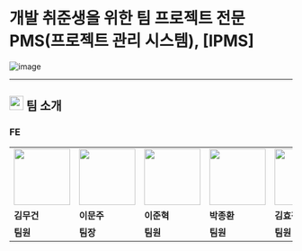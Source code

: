 # 개발 취준생을 위한 팀 프로젝트 전문 PMS(프로젝트 관리 시스템), [IPMS]
![image](https://user-images.githubusercontent.com/103854287/211191903-47865893-8988-432f-b4b7-525b8673ebc6.jpg)

--- 


##  <img height="25px" src="" /> 팀 소개
### FE

<table>
  <tr>
    <td>
         <img src="https://user-images.githubusercontent.com/103854287/211192307-50420d69-41c6-49a4-b449-739ad5e00bfd.png" width="100px" />
    </td>
      <td>
         <img src="https://user-images.githubusercontent.com/103854287/211192307-50420d69-41c6-49a4-b449-739ad5e00bfd.png" width="100px" />
    </td>
      <td>
         <img src="https://user-images.githubusercontent.com/103854287/211192307-50420d69-41c6-49a4-b449-739ad5e00bfd.png" width="100px" />
    </td>
      <td>
         <img src="https://user-images.githubusercontent.com/103854287/211192307-50420d69-41c6-49a4-b449-739ad5e00bfd.png" width="100px" />
    </td>
      <td>
         <img src="https://user-images.githubusercontent.com/103854287/211192307-50420d69-41c6-49a4-b449-739ad5e00bfd.png" width="100px" />
    </td>
 
   
  </tr>
  <tr>
    <td><b>김무건</b></td>
    <td><b>이문주</b></td>
    <td><b>이준혁</b></td>
    <td><b>박종환</b></td>
    <td><b>김효정</b></td>
  </tr>
  <tr>
    <td><b>팀원</b></td>
    <td><b>팀장</b></td>
    <td><b>팀원</b></td>
    <td><b>팀원</b></td>
    <td><b>팀원</b></td>
  </tr>
</table>
